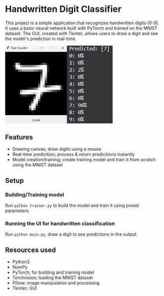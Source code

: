 # Handwritten Digit Classifier

This project is a simple application that recognizes handwritten digits (0-9). It uses a basic neural network built with PyTorch and trained on the MNIST dataset. The GUI, created with Tkinter, allows users to draw a digit and see the model's prediction in real-time.

<img src="images/display.png" width="200"><img src="images/output.png" width="148">

## Features
- Drawing canvas; draw digits using a mouse
- Real-time predicition; process & return predicitions instantly
- Model creation/training; create training model and train it from scratch using the MNIST dataset

## Setup
### Building/Training model
Run `python trainer.py` to build the model and train it using preset parameters.

### Running the UI for handwritten classification
Run `python main.py`, draw a digit to see predictions in the output.

## Resources used
- Python3
- NumPy
- PyTorch; for building and training model
- Torchvision; loading the MNIST dataset
- Pillow; image manipulation and processing
- Tkinter; GUI